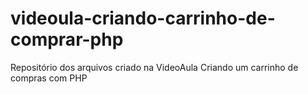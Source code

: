 # videoula-criando-carrinho-de-comprar-php
Repositório dos arquivos criado na VideoAula Criando um carrinho de compras com PHP
